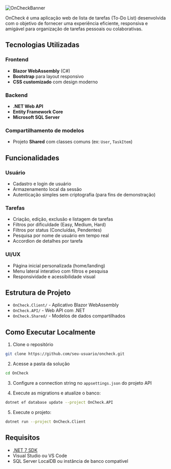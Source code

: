 ![OnCheckBanner](https://github.com/user-attachments/assets/ddeb3c4c-1008-41ac-a7bd-10bea3c01a23)


OnCheck é uma aplicação web de lista de tarefas (To-Do List) desenvolvida com o objetivo de fornecer uma experiência eficiente, responsiva e amigável para organização de tarefas pessoais ou colaborativas.

## Tecnologias Utilizadas

### Frontend

- **Blazor WebAssembly** (C#)
- **Bootstrap** para layout responsivo
- **CSS customizado** com design moderno

### Backend

- **.NET Web API**
- **Entity Framework Core**
- **Microsoft SQL Server**

### Compartilhamento de modelos

- Projeto **Shared** com classes comuns (ex: `User`, `TaskItem`)

## Funcionalidades

### Usuário

- Cadastro e login de usuário
- Armazenamento local da sessão
- Autenticação simples sem criptografia (para fins de demonstração)

### Tarefas

- Criação, edição, exclusão e listagem de tarefas
- Filtros por dificuldade (Easy, Medium, Hard)
- Filtros por status (Concluídas, Pendentes)
- Pesquisa por nome de usuário em tempo real
- Accordion de detalhes por tarefa

### UI/UX

- Página inicial personalizada (home/landing)
- Menu lateral interativo com filtros e pesquisa
- Responsividade e acessibilidade visual

## Estrutura de Projeto

- `OnCheck.Client/` - Aplicativo Blazor WebAssembly
- `OnCheck.API/` - Web API com .NET
- `OnCheck.Shared/` - Modelos de dados compartilhados

## Como Executar Localmente

1. Clone o repositório

```bash
git clone https://github.com/seu-usuario/oncheck.git
```

2. Acesse a pasta da solução

```bash
cd OnCheck
```

3. Configure a connection string no `appsettings.json` do projeto API

4. Execute as migrations e atualize o banco:

```bash
dotnet ef database update --project OnCheck.API
```

5. Execute o projeto:

```bash
dotnet run --project OnCheck.Client
```

## Requisitos

- [.NET 7 SDK](https://dotnet.microsoft.com/)
- Visual Studio ou VS Code
- SQL Server LocalDB ou instância de banco compatível

